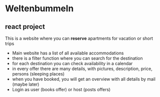 
# Weltenbummeln
## react project 
This is a website where you can **reserve** apartments for vacation or short trips
- Main website has a list of all available accommodations
- there is a filter function where you can search for the destination
- for each destination you can check availability in a calendar
- in every offer there are many details, with pictures, description, price, persons (sleeping places)
- when you have booked, you will get an overview with all details by mail (maybe later)
- Login as user (books offer) or host (posts offers)
